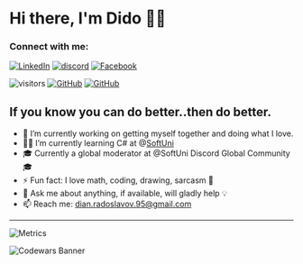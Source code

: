 # Hi there, I'm Dido :technologist:
### Connect with me:

[![LinkedIn](https://img.shields.io/badge/-LinkedIn-0e76a8?style=flat-square&logo=Linkedin&logoColor=white)](https://www.linkedin.com/in/dian-radoslavov-65696ab1/)
[![discord](https://img.shields.io/badge/Mokgul-4554-blue?logo=discord&logoColor=white)]()
[![Facebook](https://img.shields.io/badge/-Facebook-00B2FF?style=flat-square&logo=Facebook&logoColor=white)](https://www.facebook.com/dian.radoslavov.95/)

![visitors](https://visitor-badge.glitch.me/badge?page_id=mokgul)
[![GitHub](https://img.shields.io/badge/-Github-000000?style=flat-square&logo=Github&logoColor=white)](https://github.com/mokgul)
[![GitHub](https://img.shields.io/badge/-KaiserDMC-000000?style=flat-square&logo=Github&logoColor=white)](https://github.com/KaiserDMC)
## If you know you can do better..then do better.
- 🔭 I’m currently working on getting myself together and doing what I love.
- :man_student: I’m currently learning C# at @[SoftUni](https://github.com/SoftUni)
- :mortar_board: Currently a global moderator at @SoftUni Discord Global Community :mortar_board: 
- ⚡ Fun fact: I love math, coding, drawing, sarcasm :see_no_evil:
- 💬 Ask me about anything, if available, will gladly help :bulb:
- 📫 Reach me: dian.radoslavov.95@gmail.com

---


![Metrics](https://metrics.lecoq.io/mokgul?template=classic&languages=1&achievements=1&leetcode=1&base=header%2C%20activity%2C%20community%2C%20repositories%2C%20metadata&base.indepth=false&base.hireable=false&base.skip=false&languages=false&languages.limit=8&languages.threshold=0%25&languages.other=false&languages.colors=github&languages.sections=most-used&languages.indepth=false&languages.analysis.timeout=15&languages.analysis.timeout.repositories=7.5&languages.categories=markup%2C%20programming&languages.recent.categories=markup%2C%20programming&languages.recent.load=300&languages.recent.days=14&achievements=false&achievements.threshold=C&achievements.secrets=true&achievements.display=compact&achievements.limit=0&leetcode=false&leetcode.user=Mokgul&leetcode.sections=solved&leetcode.limit.skills=10&leetcode.limit.recent=2&config.timezone=Europe%2FSofia)

![Codewars Banner](https://www.codewars.com/users/Mokgul/badges/large)<br>
